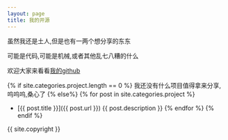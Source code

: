 ```yaml
---
layout: page
title: 我的开源
---
```


虽然我还是土人,但是也有一两个想分享的东东

可能是代码,可能是机械,或者其他乱七八糟的什么

欢迎大家来看看[我的github](http://github.com/LelouchHe)

{% if site.categories.project.length == 0 %}
我还没有什么项目值得拿来分享,呜呜呜,桑心了
{% else%}
{% for post in site.categories.project %}
*   [{{ post.title }}]({{ post.url }})
    {{ post.description }}
{% endfor %}
{% endif %}

{{ site.copyright }}
